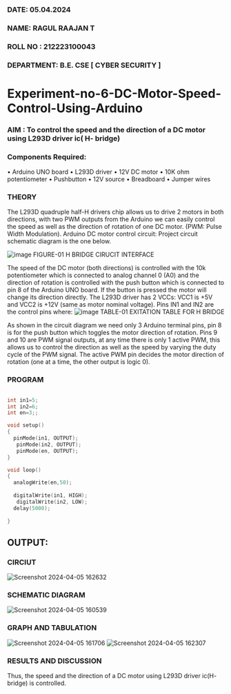 ###  DATE: 05.04.2024

###  NAME: RAGUL RAAJAN T
###  ROLL NO : 212223100043
###  DEPARTMENT: B.E. CSE [ CYBER SECURITY ]
# Experiment-no-6-DC-Motor-Speed-Control-Using-Arduino
### AIM : To control the speed and the direction of a DC motor using L293D driver ic( H- bridge)

### Components Required:
•	Arduino UNO board
•	L293D driver
•	12V DC motor
•	10K ohm potentiometer
•	Pushbutton
•	12V source
•	Breadboard
•	Jumper wires
### THEORY 
The L293D quadruple half-H drivers chip allows us to drive 2 motors in both directions, with two PWM outputs from the Arduino we can easily control the speed as well as the direction of rotation of one DC motor. (PWM: Pulse Width Modulation).
Arduino DC motor control circuit:
Project circuit schematic diagram is the one below.

![image](https://user-images.githubusercontent.com/36288975/167763051-b230c183-afc5-46f2-ba95-0f95e10dd6c9.png)
FIGURE-01 H BRIDGE CIRUCIT INTERFACE 
 
The speed of the DC motor (both directions) is controlled with the 10k potentiometer which is connected to analog channel 0 (A0) and the direction of rotation is controlled with the push button which is connected to pin 8 of the Arduino UNO board. If the button is pressed the motor will change its direction directly.
The L293D driver has 2 VCCs: VCC1 is +5V and VCC2 is +12V (same as motor nominal voltage). Pins IN1 and IN2 are the control pins where:
![image](https://user-images.githubusercontent.com/36288975/167763120-1421c2c5-8381-49eb-b376-03f6e1113b7a.png)
TABLE-01 EXITATION TABLE FOR H BRIDGE 

As shown in the circuit diagram we need only 3 Arduino terminal pins, pin 8 is for the push button which toggles the motor direction of rotation. Pins 9 and 10 are PWM signal outputs, at any time there is only 1 active PWM, this allows us to control the direction as well as the speed by varying the duty cycle of the PWM signal. The active PWM pin decides the motor direction of rotation (one at a time, the other output is logic 0).

### PROGRAM 
```c

int in1=5;
int in2=6;
int en=3;;

void setup()
{
  pinMode(in1, OUTPUT);
   pinMode(in2, OUTPUT);
   pinMode(en, OUTPUT);
}

void loop()
{ 
  analogWrite(en,50);
  
  digitalWrite(in1, HIGH);
   digitalWrite(in2, LOW);
  delay(5000);
  
}


```
## OUTPUT:
### CIRCIUT
![Screenshot 2024-04-05 162632](https://github.com/RAGULRAAJAN/Experiment-no-7-DC-Motor-Speed-Control-Using-Arduino/assets/147473144/6d745a52-0e86-4224-b831-fc9faef079f1)


### SCHEMATIC DIAGRAM
![Screenshot 2024-04-05 160539](https://github.com/RAGULRAAJAN/Experiment-no-7-DC-Motor-Speed-Control-Using-Arduino/assets/147473144/1468251c-5a71-4faf-927f-6eacfab2e4c5)

### GRAPH AND TABULATION 
![Screenshot 2024-04-05 161706](https://github.com/RAGULRAAJAN/Experiment-no-7-DC-Motor-Speed-Control-Using-Arduino/assets/147473144/55bc3673-5273-4af2-8ba6-cfcf9fbba6ee)
![Screenshot 2024-04-05 162307](https://github.com/RAGULRAAJAN/Experiment-no-7-DC-Motor-Speed-Control-Using-Arduino/assets/147473144/a1c4af19-182e-4653-a504-1565e26b92be)


### RESULTS AND DISCUSSION 
Thus, the speed and the direction of a DC motor using L293D driver ic(H- bridge) is controlled.
